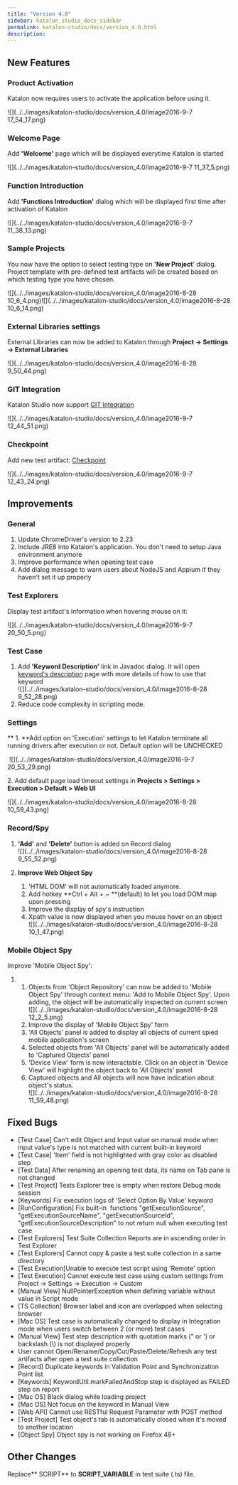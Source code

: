 ```yaml
---
title: "Version 4.0" 
sidebar: katalon_studio_docs_sidebar
permalink: katalon-studio/docs/version_4.0.html 
description: 
---
```

New Features
------------

### Product Activation

Katalon now requires users to activate the application before using it.

![](../../images/katalon-studio/docs/version_4.0/image2016-9-7 17_54_17.png)

### Welcome Page

Add **'Welcome'** page which will be displayed everytime Katalon is started

![](../../images/katalon-studio/docs/version_4.0/image2016-9-7 11_37_5.png)

### Function Introduction

Add **'Functions Introduction'** dialog which will be displayed first time after activation of Katalon

![](../../images/katalon-studio/docs/version_4.0/image2016-9-7 11_38_13.png)

### Sample Projects

You now have the option to select testing type on **'New Project**' dialog. Project template with pre-defined test artifacts will be created based on which testing type you have chosen.

![](../../images/katalon-studio/docs/version_4.0/image2016-8-28 10_6_4.png)![](../../images/katalon-studio/docs/version_4.0/image2016-8-28 10_6_14.png)

### External Libraries settings

External Libraries can now be added to Katalon through **Project -> Settings -> External Libraries**

![](../../images/katalon-studio/docs/version_4.0/image2016-8-28 9_50_44.png)

### GIT Integration

Katalon Studio now support [GIT Integration](/pages/viewpage.action?pageId=2261849)

![](../../images/katalon-studio/docs/version_4.0/image2016-9-7 12_44_51.png)

### Checkpoint

Add new test artifact: [Checkpoint](/pages/viewpage.action?pageId=2261817)

![](../../images/katalon-studio/docs/version_4.0/image2016-9-7 12_43_24.png)

Improvements
------------

### General

1.  Update ChromeDriver's version to 2.23
2.  Include JRE8 into Katalon's application. You don't need to setup Java environment anymore
3.  Improve performance when opening test case
4.  Add dialog message to warn users about NodeJS and Appium if they haven't set it up properly

### Test Explorers

Display test artifact's information when hovering mouse on it:

![](../../images/katalon-studio/docs/version_4.0/image2016-9-7 20_50_5.png)

### Test Case

1.  Add **'Keyword Description'** link in Javadoc dialog. It will open [keyword's description](http://docs.katalon.com/display/KD/Keyword+Index) page with more details of how to use that keyword  
    ![](../../images/katalon-studio/docs/version_4.0/image2016-8-28 9_52_28.png)
2.  Reduce code complexity in scripting mode. 

### Settings

** 1. **Add option on 'Execution' settings to let Katalon terminate all running drivers after execution or not. Default option will be UNCHECKED

 ![](../../images/katalon-studio/docs/version_4.0/image2016-9-7 20_53_29.png)

2. Add default page load timeout settings in **Projects > Settings > Execution > Default > Web UI**

![](../../images/katalon-studio/docs/version_4.0/image2016-8-28 10_59_43.png)

### Record/Spy

1.  **'Add'** and **'Delete'** button is added on Record dialog  
    ![](../../images/katalon-studio/docs/version_4.0/image2016-8-28 9_55_52.png)  
      
    
2.  **Improve Web Object Spy**
    1.  'HTML DOM' will not automatically loaded anymore.
    2.  Add hotkey **Ctrl + Alt + ~ **(default) to let you load DOM map upon pressing
    3.  Improve the display of spy's instruction
    4.  Xpath value is now displayed when you mouse hover on an object  
        ![](../../images/katalon-studio/docs/version_4.0/image2016-8-28 10_1_47.png)  
          
        

### Mobile Object Spy

Improve 'Mobile Object Spy':

1.  1.  Objects from 'Object Repository' can now be added to 'Mobile Object Spy' through context menu: 'Add to Mobile Object Spy'. Upon adding, the object will be automatically inspected on current screen  
        ![](../../images/katalon-studio/docs/version_4.0/image2016-8-28 12_2_5.png)
    2.  Improve the display of 'Mobile Object Spy' form
    3.  'All Objects' panel is added to display all objects of current spied mobile application's screen
    4.  Selected objects from 'All Objects' panel will be automatically added to 'Captured Objects' panel
    5.  'Device View' form is now interactable. Click on an object in 'Device View' will highlight the object back to 'All Objects' panel
    6.  Captured objects and All objects will now have indication about object's status.   
        ![](../../images/katalon-studio/docs/version_4.0/image2016-8-28 11_59_48.png)

Fixed Bugs
----------

*   \[Test Case\] Can't edit Object and Input value on manual mode when input value's type is not matched with current built-in keyword
*   \[Test Case\] 'Item' field is not highlighted with gray color as disabled step
*   \[Test Data\] After renaming an opening test data, its name on Tab pane is not changed
*   \[Test Project\] Tests Explorer tree is empty when restore Debug mode session
*   \[Keywords\] Fix execution logs of 'Select Option By Value' keyword
*   \[RunConfiguration\] Fix built-in  functions "getExecutionSource", "getExecutionSourceName", "getExecutionSourceId", "getExecutionSourceDescription" to not return null when executing test case
*   \[Test Explorers\] Test Suite Collection Reports are in ascending order in Test Explorer
*   \[Test Explorers\] Cannot copy & paste a test suite collection in a same directory
*   \[Test Execution\[Unable to execute test script using 'Remote' option
*   \[Test Execution\] Cannot execute test case using custom settings from Project -> Settings -> Execution -> Custom
*   \[Manual View\] NullPointerException when defining variable without value in Script mode
*   \[TS Collection\] Browser label and icon are overlapped when selecting browser
*   \[Mac OS\] Test case is automatically changed to display in Integration mode when users switch between 2 (or more) test cases
*   \[Manual View\] Test step description with quotation marks (" or ') or backslash (\\) is not displayed properly
*   User cannot Open/Rename/Copy/Cut/Paste/Delete/Refresh any test artifacts after open a test suite collection
*   \[Record\] Duplicate keywords in Validation Point and Synchronization Point list
*   \[Keywords\] KeywordUtil.markFailedAndStop step is displayed as FAILED step on report
*   \[Mac OS\] Black dialog while loading project
*   \[Mac OS\] Not focus on the keyword in Manual View
*   \[Web API\] Cannot use RESTful Request Parameter with POST method
*   \[Test Project\] Test object's tab is automatically closed when it's moved to another location
*   \[Object Spy\] Object spy is not working on Firefox 48+

Other Changes
-------------

Replace** <type>SCRIPT<type>** to **<type>SCRIPT_VARIABLE</type>** in test suite (.ts) file.